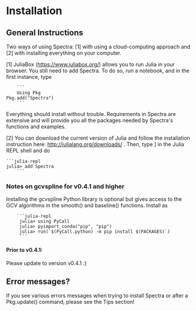 # Installation

## General Instructions

Two ways of using Spectra: [1] with using a cloud-computing approach and [2] with installing everything on your computer.

[1] JuliaBox (https://www.juliabox.org/) allows you to run Julia in your browser. You still need to add Spectra. To do so, run a notebook, and in the first instance, type

		```
		Using Pkg
    Pkg.add("Spectra")
		```

Everything should install without trouble. Requirements in Spectra are extensive and will provide you all the packages needed by Spectra's functions and examples.

[2] You can download the current version of Julia and follow the installation instruction here: http://julialang.org/downloads/ . Then, type ] in the Julia REPL shell and do

    ```julia-repl
    julia> add Spectra
		```

### Notes on gcvspline for v0.4.1 and higher

Installing the gcvspline Python library is optional but gives access to the GCV algorithms in the smooth() and baseline() functions. Install as

		```julia-repl
		 julia> using PyCall
		 julia> pyimport_conda("pip", "pip")
		 julia> run(`$(PyCall.python) -m pip install $(PACKAGES)`)
		 ```
#### Prior to v0.4.1:

Please update to version v0.4.1 :)

## Error messages?

If you see various errors messages when trying to install Spectra or after a Pkg.update() command, please see the Tips section!
